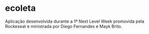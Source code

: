 # ecoleta
 Aplicação desenvolvida durante a 1ª Next Level Week promovida pela Rockeseat e ministrada por Diego Fernandes e Mayk Brito.
